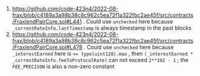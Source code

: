 1. https://github.com/code-423n4/2022-08-frax/blob/c4189a3a98b38c8c962c5ea72f1a322fbc2ae45f/src/contracts/FraxlendPairCore.sol#L441 . Could use `unchecked` here because `_currentRateInfo.lastTimestamp` is always timestamp in the past blocks
2. https://github.com/code-423n4/2022-08-frax/blob/c4189a3a98b38c8c962c5ea72f1a322fbc2ae45f/src/contracts/FraxlendPairCore.sol#L478 . Could use `unchecked` here because `_interestEarned` here is `<= type(uint128).max` , then `(_interestEarned * _currentRateInfo.feeToProtocolRate)` can not exceed  `2**192 - 1` ; the` FEE_PRECISON` is also a non-zero constant